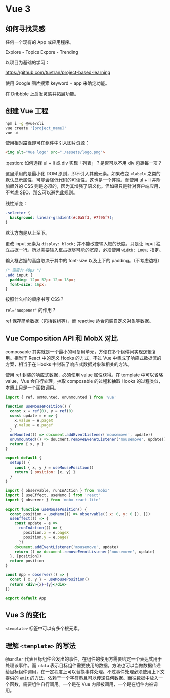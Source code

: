 # Vue 3

## 如何寻找灵感

任何一个现有的 App 或应用程序。

Explore - Topics
Expore - Trending

以项目为基础的学习：

https://github.com/tuvtran/project-based-learning

使用 Google 图片搜索 keyword + app 来确定功能。

在 Dribbble 上启发灵感并拓展功能。

## 创建 Vue 工程

```bash
npm i -g @vue/cli
vue create '[project_name]'
vue ui
```

使用相对路径即可在组件中引入图片资源：

```html
<img alt="Vue logo" src="./assets/logo.png">
```

:qestion: 如何选择 ul + li 或 div 实现「列表」？是否可以不用 div 包裹每一项？

这里采用的是最小化 DOM 原则，即不引入其他元素。如果改变 `<label>` 之类的默认显示属性，可能会降低代码的可读性。这也是一个弊端。而使用 ul + li 并附加额外的 CSS 则是必须的，因为其增强了语义化。但如果只是针对客户端应用，不考虑 SEO，那么可以避免此规则。

线性渐变：

```css
.selector {
  background: linear-gradient(#c0a5f3, #7f95f7);
}
```

默认方向是从上至下。

更改 input 元素为 `display: block;` 并不能改变输入框的长度。只是让 input 独立占据一行。所以需要输入框占据尽可能的宽度，必须使用 `width: 100%;` 指定。

输入框占据的高度取决于其中的 font-size 以及上下的 padding。（不考虑边框）

```css
/* 高度为 40px */
.add input {
  padding: 12px 52px 12px 18px;
  font-size: 16px;
}
```

按照什么样的顺序书写 CSS？

`rel="noopener"` 的作用？

ref 保存简单数据（包括数组等），而 reactive 适合包装自定义对象等数据。

## Vue Composition API 和 MobX 对比

composable 其实就是一个最小的可复用单元，方便在多个组件间实现逻辑复用。相当于 React 中的定义 Hooks 的方式，不过 Vue 中集成了响应式数据流的方案，相当于在 Hooks 中封装了响应式数据对象和相关的方法。

使用 ref 封装的响应式数据，必须使用 value 属性获得。在 template 中可以省略 value，Vue 会自行处理。抽取 composable 的过程和抽取 Hooks 的过程类似，本质上只是一个函数调用。

```js
import { ref, onMounted, onUnmounted } from 'vue'

function useMousePosition() {
  const x = ref(0), y = ref(0)
  const update = e => {
    x.value = e.pageX
    y.value = e.pageY
  }
  onMounted(() => document.addEventListener('mousemove', update))
  onUnmounted(() => doucment.removeEvenetListener('mousemove', update))
  return { x, y }
}

export default {
  setup() {
    const { x, y } = useMousePosition()
    return { position: [x, y] }
  }
}
```

```jsx
import { observable, runInAction } from 'mobx'
import { useEffect, useMemo } from 'react'
import { observer } from 'mobx-react-lite'

export function useMousePosition() {
  const position = useMemo(() => observable({ x: 0, y: 0 }), [])
  useEffect(() => {
    const update = e =>
      runInAction(() => {
        position.x = e.pageX
        position.y = e.pageY
      })
    document.addEventListener('mousemove', update)
    return () => document.removeEventListener('mousemove', update)
  }, [position])
  return position
}

const App = observer(() => {
  const { x, y } = useMousePosition()
  return <div>{x}-{y}</div>
})

export default App
```

## Vue 3 的变化

`<template>` 标签中可以有多个根元素。

## 理解 `<template>` 的写法

`@handler` 代表目标组件会发出的事件，在组件的使用方需要给定一个表达式用于处理该事件。而 `:data` 表示目标组件需要使用的数据。方法也可以当做数据传递给目标组件调用，在一定程度上可以替换事件处理。不过事件处理必须使用上下文提供的 `emit` 的方法，依赖于一个字符串且可以传递任何数据。而往数据中放入一个函数，需要组件自行调用。一个是在 Vue 内部被调用，一个是在组件内被调用。
